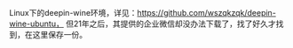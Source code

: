 Linux下的deepin-wine环境，详见：https://github.com/wszqkzqk/deepin-wine-ubuntu，
但21年之后，其提供的企业微信却没办法下载了，找了好久才找到，在这里保存一份。
